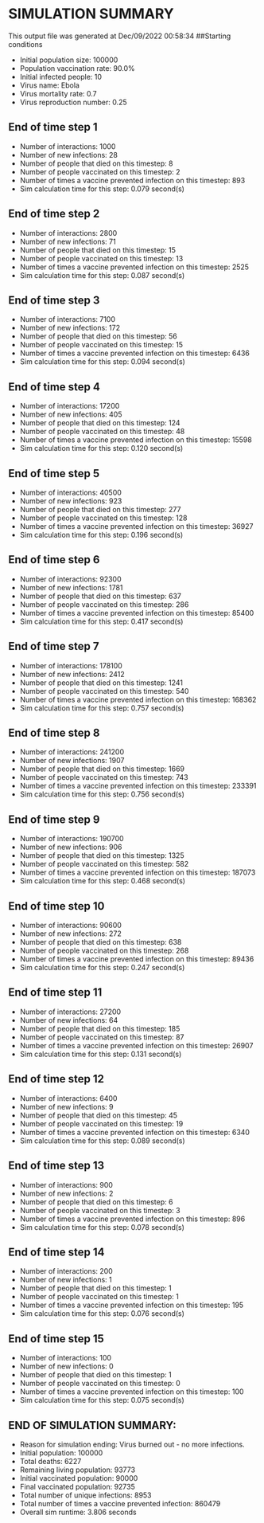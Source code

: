 # SIMULATION SUMMARY
This output file was generated at Dec/09/2022 00:58:34
##Starting conditions
- Initial population size: 100000
- Population vaccination rate: 90.0%
- Initial infected people: 10
- Virus name: Ebola
- Virus mortality rate: 0.7
- Virus reproduction number: 0.25

## End of time step 1
- Number of interactions: 1000
- Number of new infections: 28
- Number of people that died on this timestep: 8
- Number of people vaccinated on this timestep: 2
- Number of times a vaccine prevented infection on this timestep: 893 
- Sim calculation time for this step: 0.079 second(s)

## End of time step 2
- Number of interactions: 2800
- Number of new infections: 71
- Number of people that died on this timestep: 15
- Number of people vaccinated on this timestep: 13
- Number of times a vaccine prevented infection on this timestep: 2525 
- Sim calculation time for this step: 0.087 second(s)

## End of time step 3
- Number of interactions: 7100
- Number of new infections: 172
- Number of people that died on this timestep: 56
- Number of people vaccinated on this timestep: 15
- Number of times a vaccine prevented infection on this timestep: 6436 
- Sim calculation time for this step: 0.094 second(s)

## End of time step 4
- Number of interactions: 17200
- Number of new infections: 405
- Number of people that died on this timestep: 124
- Number of people vaccinated on this timestep: 48
- Number of times a vaccine prevented infection on this timestep: 15598 
- Sim calculation time for this step: 0.120 second(s)

## End of time step 5
- Number of interactions: 40500
- Number of new infections: 923
- Number of people that died on this timestep: 277
- Number of people vaccinated on this timestep: 128
- Number of times a vaccine prevented infection on this timestep: 36927 
- Sim calculation time for this step: 0.196 second(s)

## End of time step 6
- Number of interactions: 92300
- Number of new infections: 1781
- Number of people that died on this timestep: 637
- Number of people vaccinated on this timestep: 286
- Number of times a vaccine prevented infection on this timestep: 85400 
- Sim calculation time for this step: 0.417 second(s)

## End of time step 7
- Number of interactions: 178100
- Number of new infections: 2412
- Number of people that died on this timestep: 1241
- Number of people vaccinated on this timestep: 540
- Number of times a vaccine prevented infection on this timestep: 168362 
- Sim calculation time for this step: 0.757 second(s)

## End of time step 8
- Number of interactions: 241200
- Number of new infections: 1907
- Number of people that died on this timestep: 1669
- Number of people vaccinated on this timestep: 743
- Number of times a vaccine prevented infection on this timestep: 233391 
- Sim calculation time for this step: 0.756 second(s)

## End of time step 9
- Number of interactions: 190700
- Number of new infections: 906
- Number of people that died on this timestep: 1325
- Number of people vaccinated on this timestep: 582
- Number of times a vaccine prevented infection on this timestep: 187073 
- Sim calculation time for this step: 0.468 second(s)

## End of time step 10
- Number of interactions: 90600
- Number of new infections: 272
- Number of people that died on this timestep: 638
- Number of people vaccinated on this timestep: 268
- Number of times a vaccine prevented infection on this timestep: 89436 
- Sim calculation time for this step: 0.247 second(s)

## End of time step 11
- Number of interactions: 27200
- Number of new infections: 64
- Number of people that died on this timestep: 185
- Number of people vaccinated on this timestep: 87
- Number of times a vaccine prevented infection on this timestep: 26907 
- Sim calculation time for this step: 0.131 second(s)

## End of time step 12
- Number of interactions: 6400
- Number of new infections: 9
- Number of people that died on this timestep: 45
- Number of people vaccinated on this timestep: 19
- Number of times a vaccine prevented infection on this timestep: 6340 
- Sim calculation time for this step: 0.089 second(s)

## End of time step 13
- Number of interactions: 900
- Number of new infections: 2
- Number of people that died on this timestep: 6
- Number of people vaccinated on this timestep: 3
- Number of times a vaccine prevented infection on this timestep: 896 
- Sim calculation time for this step: 0.078 second(s)

## End of time step 14
- Number of interactions: 200
- Number of new infections: 1
- Number of people that died on this timestep: 1
- Number of people vaccinated on this timestep: 1
- Number of times a vaccine prevented infection on this timestep: 195 
- Sim calculation time for this step: 0.076 second(s)

## End of time step 15
- Number of interactions: 100
- Number of new infections: 0
- Number of people that died on this timestep: 1
- Number of people vaccinated on this timestep: 0
- Number of times a vaccine prevented infection on this timestep: 100 
- Sim calculation time for this step: 0.075 second(s)

## END OF SIMULATION SUMMARY:
- Reason for simulation ending: Virus burned out - no more infections.
- Initial population: 100000
- Total deaths: 6227
- Remaining living population: 93773
- Initial vaccinated population: 90000
- Final vaccinated population: 92735
- Total number of unique infections: 8953
- Total number of times a vaccine prevented infection: 860479
- Overall sim runtime: 3.806 seconds